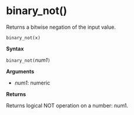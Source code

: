 # binary_not()

Returns a bitwise negation of the input value.

<!-- csl -->
```
binary_not(x)
```

**Syntax**

`binary_not(`*num1*`)`

**Arguments**

* *num1*: numeric 

**Returns**

Returns logical NOT operation on a number: num1.
